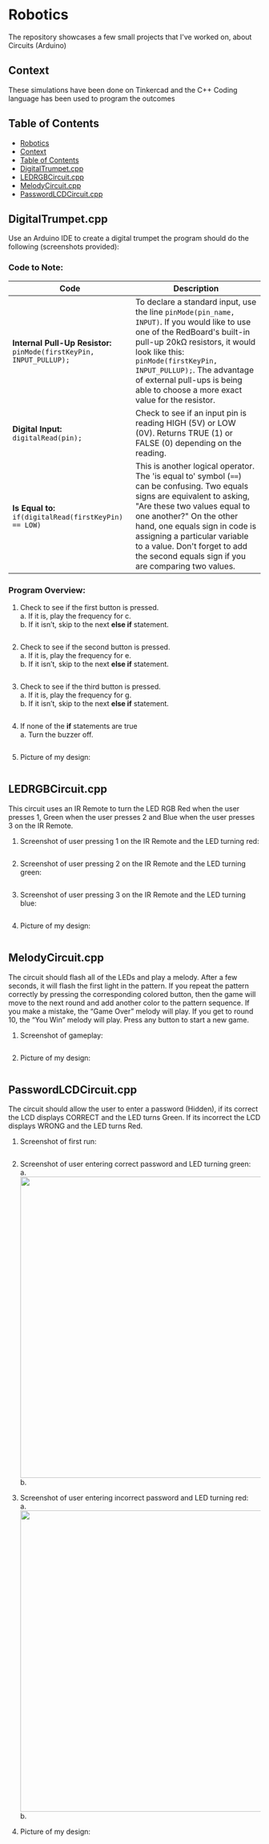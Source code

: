 # Robotics
The repository showcases a few small projects that I've worked on, about Circuits (Arduino)

## Context
These simulations have been done on Tinkercad and the C++ Coding language has been used to program the outcomes

## Table of Contents
- [Robotics](#robotics)
- [Context](#context)
- [Table of Contents](#table-of-contents)
- [DigitalTrumpet.cpp](#digitaltrumpetcpp)
- [LEDRGBCircuit.cpp](#ledrgbcircuitcpp)
- [MelodyCircuit.cpp](#melodycircuitcpp)
- [PasswordLCDCircuit.cpp](#passwordlcdcircuitcpp)


## DigitalTrumpet.cpp 

Use an Arduino IDE to create a digital trumpet the program should do the following (screenshots provided): 

### Code to Note:
| Code  | Description |
|-------|-------------|
| **Internal Pull-Up Resistor:** `pinMode(firstKeyPin, INPUT_PULLUP);` | To declare a standard input, use the line `pinMode(pin_name, INPUT)`. If you would like to use one of the RedBoard's built-in pull-up 20kΩ resistors, it would look like this: `pinMode(firstKeyPin, INPUT_PULLUP);`. The advantage of external pull-ups is being able to choose a more exact value for the resistor. |
| **Digital Input:** `digitalRead(pin);` | Check to see if an input pin is reading HIGH (5V) or LOW (0V). Returns TRUE (1) or FALSE (0) depending on the reading. |
| **Is Equal to:** `if(digitalRead(firstKeyPin) == LOW)` | This is another logical operator. The 'is equal to' symbol (`==`) can be confusing. Two equals signs are equivalent to asking, "Are these two values equal to one another?" On the other hand, one equals sign in code is assigning a particular variable to a value. Don't forget to add the second equals sign if you are comparing two values. |

### Program Overview: 
1. Check to see if the first button is pressed.  
a. If it is, play the frequency for c.  
b. If it isn’t, skip to the next **else if** statement. <br>
<img src="assets/images/DigitalTrumpet/DT1.png" alt="">

2. Check to see if the second button is pressed.  
a. If it is, play the frequency for e.  
b. If it isn’t, skip to the next **else if** statement. <br>
<img src="assets/images/DigitalTrumpet/DT2.png" alt="">

3. Check to see if the third button is pressed.  
a. If it is, play the frequency for g.  
b. If it isn’t, skip to the next **else if** statement. <br>
<img src="assets/images/DigitalTrumpet/DT3.png" alt="">

4. If none of the **if** statements are true  
a. Turn the buzzer off. <br>
<img src="assets/images/DigitalTrumpet/DT4.png" alt="">

5. Picture of my design: <br>
<img src="assets/images/DigitalTrumpet/DT.png" alt="">


## LEDRGBCircuit.cpp

This circuit uses an IR Remote to turn the LED RGB Red when the user presses 1, Green when the user presses 2 and Blue when the user presses 3 on the IR Remote.

1. Screenshot of user pressing 1 on the IR Remote and the LED turning red: <br>
<img src="assets/images/LEDRGB/LED1.png" alt="">

2. Screenshot of user pressing 2 on the IR Remote and the LED turning green: <br>
<img src="assets/images/LEDRGB/LED2.png" alt="">

3. Screenshot of user pressing 3 on the IR Remote and the LED turning blue: <br>
<img src="assets/images/LEDRGB/LED3.png" alt="">

4. Picture of my design: <br>
<img src="assets/images/LEDRGB/LED.png" alt="">


## MelodyCircuit.cpp
The circuit should flash all of the LEDs and play a melody. After a few seconds, it will flash the first light in the pattern. If you repeat the pattern correctly by pressing the corresponding colored button, then the game will move to the next round and add another color to the pattern sequence. If you make a mistake, the “Game Over” melody will play. If you get to round 10, the “You Win” melody will play. Press any button to start a new game.

1. Screenshot of gameplay: <br>
<img src="assets/images/Melody/Melody1.png" alt="">

2. Picture of my design: <br>
<img src="assets/images/Melody/Melody.png" alt="">


## PasswordLCDCircuit.cpp
The circuit should allow the user to enter a password (Hidden), if its correct the LCD displays CORRECT and the LED turns Green. If its incorrect the LCD displays WRONG and the LED turns Red.

1. Screenshot of first run: <br>
<img src="assets/images/LCD/LCD1.png" alt="">

2. Screenshot of user entering correct password and LED turning green: <br>
a. <br> <img src="assets/images/LCD/LCD2.png" alt="" width="602"> <br>
b. <br> <img src="assets/images/LCD/LCD3.png" alt="">

3. Screenshot of user entering incorrect password and LED turning red: <br>
a. <br> <img src="assets/images/LCD/LCD4.png" alt="" width="602"> <br>
b. <br> <img src="assets/images/LCD/LCD5.png" alt="">

4. Picture of my design: <br>
<img src="assets/images/LCD/LCD.png" alt="">

